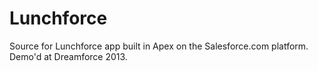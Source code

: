 Lunchforce
==========

Source for Lunchforce app built in Apex on the Salesforce.com platform. Demo'd at Dreamforce 2013.
